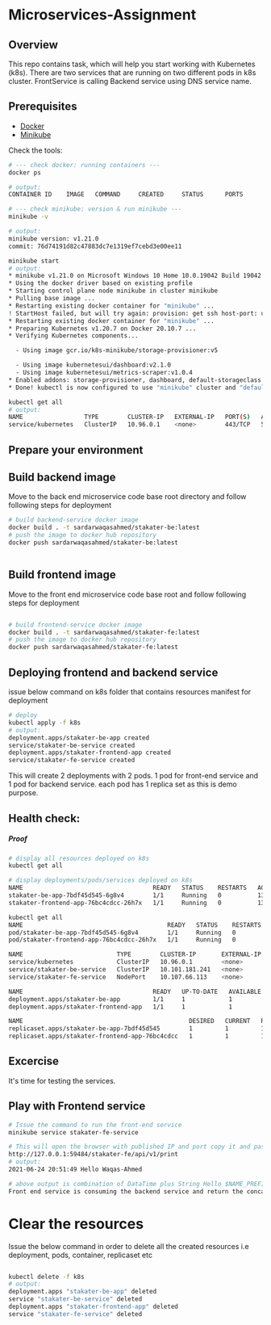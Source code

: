 # Microservices-Assignment
## Overview
This repo contains task, which will help you start working with Kubernetes (k8s). There are two services that are running on two different pods in k8s cluster. FrontService is calling Backend service using DNS service name. 

## Prerequisites
- [Docker](<https://docs.docker.com/>)
- [Minikube](<https://kubernetes.io/docs/tasks/tools/install-minikube/>)


Check the tools:

```bash
# --- check docker: running containers ---
docker ps

# output:
CONTAINER ID	IMAGE	COMMAND		CREATED		STATUS		PORTS		NAMES

# --- check minikube: version & run minikube ---
minikube -v

# output:
minikube version: v1.21.0
commit: 76d74191d82c47883dc7e1319ef7cebd3e00ee11

minikube start
# output:
* minikube v1.21.0 on Microsoft Windows 10 Home 10.0.19042 Build 19042
* Using the docker driver based on existing profile
* Starting control plane node minikube in cluster minikube
* Pulling base image ...
* Restarting existing docker container for "minikube" ...
! StartHost failed, but will try again: provision: get ssh host-port: unable to inspect a not running container to get SSH port
* Restarting existing docker container for "minikube" ...
* Preparing Kubernetes v1.20.7 on Docker 20.10.7 ...
* Verifying Kubernetes components...

  - Using image gcr.io/k8s-minikube/storage-provisioner:v5

  - Using image kubernetesui/dashboard:v2.1.0
  - Using image kubernetesui/metrics-scraper:v1.0.4
* Enabled addons: storage-provisioner, dashboard, default-storageclass
* Done! kubectl is now configured to use "minikube" cluster and "default" namespace by default

kubectl get all
# output:
NAME                 TYPE        CLUSTER-IP   EXTERNAL-IP   PORT(S)   AGE
service/kubernetes   ClusterIP   10.96.0.1    <none>        443/TCP   5d8h

```
## Prepare your environment

## Build backend image
Move to the back end microservice code base root directory and follow following steps for deployment
```bash
# build backend-service docker image
docker build . -t sardarwaqasahmed/stakater-be:latest
# push the image to docker hub repository
docker push sardarwaqasahmed/stakater-be:latest



```
## Build frontend image
Move to the front end microservice code base root and follow following steps for deployment
```bash

# build frontend-service docker image
docker build . -t sardarwaqasahmed/stakater-fe:latest
# push the image to docker hub repository
docker push sardarwaqasahmed/stakater-fe:latest


```

## Deploying frontend and backend service
issue below command on k8s folder that contains resources manifest for deployment
```bash
# deploy
kubectl apply -f k8s
# output:
deployment.apps/stakater-be-app created
service/stakater-be-service created
deployment.apps/stakater-frontend-app created
service/stakater-fe-service created
```

This will create 2 deployments with 2 pods. 1 pod for front-end service and 1 pod for backend service. each pod has 1 replica set as this is demo purpose.
## Health check:

##### Proof

```bash
# display all resources deployed on k8s
kubectl get all

# display deployments/pods/services deployed on k8s
NAME                                    READY   STATUS    RESTARTS   AGE
stakater-be-app-7bdf45d545-6g8v4        1/1     Running   0          13s
stakater-frontend-app-76bc4cdcc-26h7x   1/1     Running   0          13s

kubectl get all
NAME                                        READY   STATUS    RESTARTS   AGE
pod/stakater-be-app-7bdf45d545-6g8v4        1/1     Running   0          17s
pod/stakater-frontend-app-76bc4cdcc-26h7x   1/1     Running   0          17s

NAME                          TYPE        CLUSTER-IP       EXTERNAL-IP   PORT(S)          AGE
service/kubernetes            ClusterIP   10.96.0.1        <none>        443/TCP          5d9h
service/stakater-be-service   ClusterIP   10.101.181.241   <none>        8081/TCP         17s
service/stakater-fe-service   NodePort    10.107.66.113    <none>        9091:30035/TCP   17s

NAME                                    READY   UP-TO-DATE   AVAILABLE   AGE
deployment.apps/stakater-be-app         1/1     1            1           17s
deployment.apps/stakater-frontend-app   1/1     1            1           17s

NAME                                              DESIRED   CURRENT   READY   AGE
replicaset.apps/stakater-be-app-7bdf45d545        1         1         1       17s
replicaset.apps/stakater-frontend-app-76bc4cdcc   1         1         1       17s
```



## Excercise

It's time for testing the services.


## Play with Frontend service


```bash
# Issue the command to run the front-end service
minikube service stakater-fe-service

# This will open the browser with published IP and port copy it and paste the below url in browser
http://127.0.0.1:59484/stakater-fe/api/v1/print
# output:
2021-06-24 20:51:49 Hello Waqas-Ahmed

# above output is combination of DataTime plus String Hello $NAME_PREFIX ENV var. The ENV variable is read from stakater-be-app manifest file and pass to stakater-be-app container.
Front end service is consuming the backend service and return the concated response back to the client.


```
# Clear the resources
Issue the below command in order to delete all the created resources i.e deployment, pods, container, replicaset etc
```bash

kubectl delete -f k8s
# output:
deployment.apps "stakater-be-app" deleted
service "stakater-be-service" deleted
deployment.apps "stakater-frontend-app" deleted
service "stakater-fe-service" deleted


```
